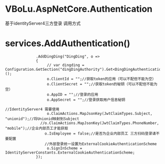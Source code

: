 # VBoLu.AspNetCore.Authentication
基于identityServer4三方登录
调用方式
 # services.AddAuthentication()
                  .AddDingDing("DingDing", o =>
                  {
                       // var dingding = Configuration.GetSection("dingDingAuthority").Get<DingDingAuthenticationOptions>();
                       o.ClientId = "";//获取token的应用（可以不配但不能为空）
                       o.ClientSecret = "";//获取token的秘钥（可以不配但不能为空）
                       o.AppID = "";//登录的应用
                       o.AppSecret = "";//登录获取用户信息秘钥
                                                                                                        //IdentityServer4 需要使用
                       o.ClaimActions.MapJsonKey(JwtClaimTypes.Subject, "unionid");//将Unionid映射到Subject
                    //o.ClaimActions.MapJsonKey(JwtClaimTypes.PhoneNumber, "mobile");//企业内部员工才能获取
                      o.IsEmployee = false;//是否为企业内部员工 三方扫码登录请不要配置
                      //外部登录统一设置为ExternalCookieAuthenticationScheme
                       o.SignInScheme = IdentityServerConstants.ExternalCookieAuthenticationScheme;
                  });
